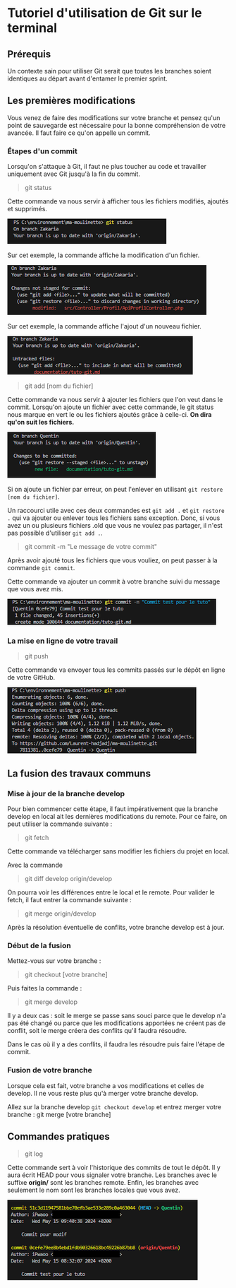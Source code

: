 # Tutoriel d'utilisation de Git sur le terminal

## Prérequis

Un contexte sain pour utiliser Git serait que toutes les branches soient identiques au départ avant d'entamer le premier sprint.

## Les premières modifications

Vous venez de faire des modifications sur votre branche et pensez qu'un point de sauvegarde est nécessaire pour la bonne compréhension de votre avancée. Il faut faire ce qu'on appelle un commit.

### Étapes d'un commit

Lorsqu'on s'attaque à Git, il faut ne plus toucher au code et travailler uniquement avec Git jusqu'à la fin du commit.

>git status

Cette commande va nous servir à afficher tous les fichiers modifiés, ajoutés et supprimés.

![git](/documentation/ressources/git-status.jpg)

Sur cet exemple, la commande affiche la modification d'un fichier.

![git](/documentation/ressources/git-status-modifier.jpg)

Sur cet exemple, la commande affiche l'ajout d'un nouveau fichier.

![git](/documentation/ressources/git-status-fichier.jpg)

>git add [nom du fichier]

Cette commande va nous servir à ajouter les fichiers que l'on veut dans le commit. Lorsqu'on ajoute un fichier avec cette commande, le git status nous marque en vert le ou les fichiers ajoutés grâce à celle-ci. **On dira qu'on suit les fichiers.**

![git](/documentation/ressources/git-status-add.jpg)

Si on ajoute un fichier par erreur, on peut l'enlever en utilisant `git restore [nom du fichier]`.

Un raccourci utile avec ces deux commandes est `git add .` et `git restore .` qui va ajouter ou enlever tous les fichiers sans exception. Donc, si vous avez un ou plusieurs fichiers .old que vous ne voulez pas partager, il n'est pas possible d'utiliser `git add .`.

>git commit -m "Le message de votre commit"

Après avoir ajouté tous les fichiers que vous vouliez, on peut passer à la commande `git commit`.

Cette commande va ajouter un commit à votre branche suivi du message que vous avez mis.

![git](/documentation/ressources/git-commit.jpg)

### La mise en ligne de votre travail

>git push

Cette commande va envoyer tous les commits passés sur le dépôt en ligne de votre GitHub.

![git](/documentation/ressources/git-push.jpg)

## La fusion des travaux communs

### Mise à jour de la branche develop

Pour bien commencer cette étape, il faut impérativement que la branche develop en local ait les dernières modifications du remote. Pour ce faire, on peut utiliser la commande suivante :

>git fetch

Cette commande va télécharger sans modifier les fichiers du projet en local.

Avec la commande

>git diff develop origin/develop

On pourra voir les différences entre le local et le remote. Pour valider le fetch, il faut entrer la commande suivante :

>git merge origin/develop

Après la résolution éventuelle de conflits, votre branche develop est à jour.

### Début de la fusion

Mettez-vous sur votre branche :

>git checkout [votre branche]

Puis faites la commande :

>git merge develop

Il y a deux cas : soit le merge se passe sans souci parce que le develop n'a pas été changé ou parce que les modifications apportées ne créent pas de conflit, soit le merge créera des conflits qu'il faudra résoudre.

Dans le cas où il y a des conflits, il faudra les résoudre puis faire l'étape de commit.

### Fusion de votre branche

Lorsque cela est fait, votre branche a vos modifications et celles de develop. Il ne vous reste plus qu'à merger votre branche develop.

Allez sur la branche develop `git checkout develop` et entrez merger votre branche :
git merge [votre branche]

## Commandes pratiques

>git log

Cette commande sert à voir l'historique des commits de tout le dépôt. Il y aura écrit HEAD pour vous signaler votre branche. Les branches avec le suffixe **origin/** sont les branches remote. Enfin, les branches avec seulement le nom sont les branches locales que vous avez.

![git](/documentation/ressources/git-log.jpg)
